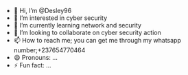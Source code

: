 - 👋 Hi, I’m @Desley96
- 👀 I’m interested in cyber security
- 🌱 I’m currently learning network and security
- 💞️ I’m looking to collaborate on cyber security action
- 📫 How to reach me; you can get me through my whatsapp number;+237654770464
- 😄 Pronouns: ...
- ⚡ Fun fact: ...

<!---
Desley96/Desley96 is a ✨ special ✨ repository because its `README.md` (this file) appears on your GitHub profile.
You can click the Preview link to take a look at your changes.
--->
